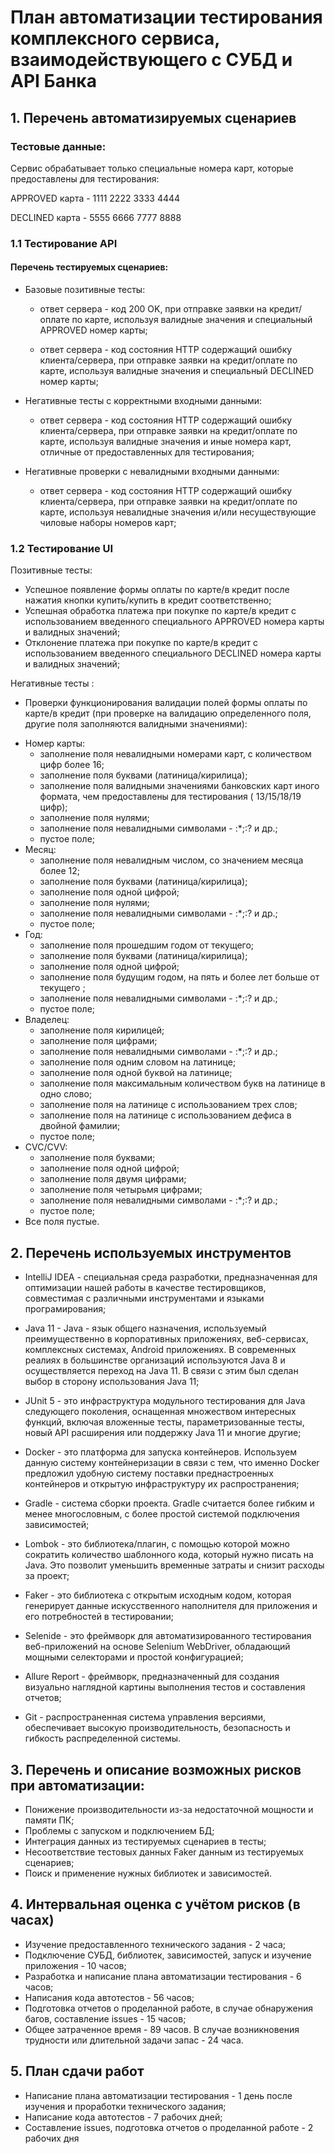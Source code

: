 # План автоматизации тестирования комплексного сервиса, взаимодействующего с СУБД и API Банка

## 1. Перечень автоматизируемых сценариев

### Тестовые данные:

Сервис обрабатывает только специальные номера карт, которые предоставлены для тестирования:

APPROVED карта - 1111 2222 3333 4444

DECLINED карта - 5555 6666 7777 8888

### 1.1 Тестирование API

#### Перечень тестируемых сценариев:
- Базовые позитивные тесты:

    - ответ сервера - код 200 OK, при отправке заявки на кредит/оплате по карте, используя валидные значения и специальный APPROVED номер карты;

    - ответ сервера - код состояния HTTP содержащий ошибку клиента/сервера, при отправке заявки на кредит/оплате по карте, используя валидные значения и специальный DECLINED номер карты;

- Негативные тесты с корректными входными данными:

    - ответ сервера - код состояния HTTP содержащий ошибку клиента/сервера, при отправке заявки на кредит/оплате по карте, используя валидные значения и иные номера карт, отличные от предоставленных для тестирования;

- Негативные проверки с невалидными входными данными:

    - ответ сервера - код состояния HTTP содержащий ошибку клиента/сервера, при отправке заявки на кредит/оплате по карте, используя невалидные значения и/или несуществующие чиловые наборы номеров карт;

### 1.2 Тестирование UI

Позитивные тесты:

- Успешное появление формы оплаты по карте/в кредит после нажатия кнопки купить/купить в кредит соответственно;
- Успешная обработка платежа при покупке по карте/в кредит с использованием введенного специального APPROVED номера карты и валидных значений;
- Отклонение платежа при покупке по карте/в кредит с использованием введенного специального DECLINED номера карты и валидных значений;

Негативные тесты :

- Проверки функционирования валидации полей формы оплаты по карте/в кредит (при проверке на валидацию определенного поля, другие поля заполняются валидными значениями):

* Номер карты: 
     * заполнение поля невалидными номерами карт, с количеством цифр более 16;
     * заполнение поля буквами (латиница/кирилица);
     * заполнение поля валидными значениями банковских карт иного формата, чем предоставлены для тестирования ( 13/15/18/19 цифр);
     * заполнение поля нулями;
     * заполнение поля невалидными символами - :*;:? и др.;
     * пустое поле;
* Месяц: 
     * заполнение поля невалидным числом, со значением месяца более 12;
     * заполнение поля буквами (латиница/кирилица);
     * заполнение поля одной цифрой;
     * заполнение поля нулями;
     * заполнение поля невалидными символами - :*;:? и др.;
     * пустое поле;
* Год:
     * заполнение поля прошедшим годом от текущего;
     * заполнение поля буквами (латиница/кирилица);
     * заполнение поля одной цифрой;
     * заполнение поля будущим годом, на пять и более лет больше от текущего ;
     * заполнение поля невалидными символами - :*;:? и др.;
     * пустое поле;
* Владелец:
     * заполнение поля кирилицей;
     * заполнение поля цифрами;
     * заполнение поля невалидными символами - :*;:? и др.;
     * заполнение поля одним словом на латинице;
     * заполнение поля одной буквой на латинице;
     * заполнение поля максимальным количеством букв на латинице в одно слово;
     * заполнение поля на латинице с использованием трех слов;
     * заполнение поля на латинице с использованием дефиса в двойной фамилии;
     * пустое поле;
* CVC/CVV: 
     * заполнение поля буквами;
     * заполнение поля одной цифрой; 
     * заполнение поля двумя цифрами;
     * заполнение поля четырьмя цифрами;
     * заполнение поля невалидными символами - :*;:? и др.; 
     * пустое поле;
* Все поля пустые.

## 2. Перечень используемых инструментов

- IntelliJ IDEA -  специальная среда разработки, предназначенная для оптимизации нашей работы в качестве тестировщиков, совместимая с различными инструментами и языками програмирования;

- Java 11 - Java - язык общего назначения, используемый преимущественно в корпоративных приложениях, веб-сервисах, комплексных системах, Android приложениях. В современных реалиях в большинстве организаций используются Java 8 и осуществляется переход на Java 11. В связи с этим был сделан выбор в сторону использования Java 11; 

- JUnit 5 - это инфраструктура модульного тестирования для Java следующего поколения, оснащенная множеством интересных функций, включая вложенные тесты, параметризованные тесты, новый API расширения или поддержку Java 11 и многие другие;

- Docker -  это платформа для запуска контейнеров. Используем данную систему контейнеризации в связи с тем, что именно Docker предложил удобную систему поставки преднастроенных контейнеров и открытую инфраструктуру их распространения;

- Gradle - система сборки проекта. Gradle считается более гибким и менее многословным, с более простой системой подключения зависимостей;

- Lombok - это библиотека/плагин, с помощью которой можно сократить количество шаблонного кода, который нужно писать на Java. Это позволит уменьшить временные затраты и снизит расходы за проект;

- Faker - это библиотека с открытым исходным кодом, которая генерирует данные искусственного наполнителя для приложения и его потребностей в тестировании;

- Selenide - это фреймворк для автоматизированного тестирования веб-приложений на основе Selenium WebDriver, обладающий мощными селекторами и простой конфигурацией;

- Allure Report -  фреймворк, предназначенный для создания визуально наглядной картины выполнения тестов и составления отчетов;

- Git - распространенная система управления версиями, обеспечивает высокую производительность, безопасность и гибкость распределенной системы. 

## 3. Перечень и описание возможных рисков при автоматизации:

- Понижение производительности из-за недостаточной мощности и памяти ПК;
- Проблемы с запуском и подключением БД;
- Интеграция данных из тестируемых сценариев в тесты;
- Несоответствие тестовых данных Faker данным из тестируемых сценариев;
- Поиск и применение нужных библиотек и зависимостей.

## 4. Интервальная оценка с учётом рисков (в часах)

- Изучение предоставленного технического задания  - 2 часа;
- Подключение СУБД, библиотек, зависимостей, запуск и изучение приложения - 10 часов;
- Разработка и написание плана автоматизации тестирования - 6 часов;
- Написания кода автотестов - 56 часов;
- Подготовка отчетов о проделанной работе, в случае обнаружения багов, составление issues - 15 часов;
- Общее затраченное время - 89 часов. В случае возникновения трудности или длительной задачи запас - 24 часа.

## 5. План сдачи работ

- Написание плана автоматизации тестирования - 1 день после изучения и проработки технического задания;
- Написание кода автотестов - 7 рабочих дней;
- Составление issues, подготовка отчетов о проделанной работе - 2 рабочих дня





